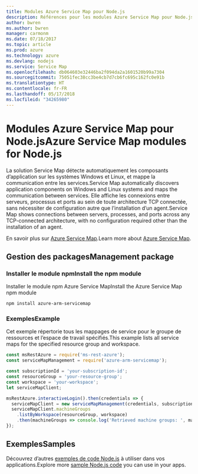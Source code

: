 ```yaml
---
title: Modules Azure Service Map pour Node.js
description: Références pour les modules Azure Service Map pour Node.js
author: bwren
ms.author: bwren
manager: carmonm
ms.date: 07/18/2017
ms.topic: article
ms.prod: azure
ms.technology: azure
ms.devlang: nodejs
ms.service: Service Map
ms.openlocfilehash: db064603e32446ba2f094da2a1601520b99a7304
ms.sourcegitcommit: 75051fec38cc3be4cb7d7cb6fc695c162fc0e91b
ms.translationtype: HT
ms.contentlocale: fr-FR
ms.lasthandoff: 05/17/2018
ms.locfileid: "34265980"
---
```

# <a name="azure-service-map-modules-for-nodejs"></a><span data-ttu-id="d784b-103">Modules Azure Service Map pour Node.js</span><span class="sxs-lookup"><span data-stu-id="d784b-103">Azure Service Map modules for Node.js</span></span>

<span data-ttu-id="d784b-104">La solution Service Map détecte automatiquement les composants d’application sur les systèmes Windows et Linux, et mappe la communication entre les services.</span><span class="sxs-lookup"><span data-stu-id="d784b-104">Service Map automatically discovers application components on Windows and Linux systems and maps the communication between services.</span></span> <span data-ttu-id="d784b-105">Elle affiche les connexions entre serveurs, processus et ports au sein de toute architecture TCP connectée, sans nécessiter de configuration autre que l’installation d’un agent.</span><span class="sxs-lookup"><span data-stu-id="d784b-105">Service Map shows connections between servers, processes, and ports across any TCP-connected architecture, with no configuration required other than the installation of an agent.</span></span>

<span data-ttu-id="d784b-106">En savoir plus sur [Azure Service Map](https://docs.microsoft.com/azure/operations-management-suite/operations-management-suite-service-map).</span><span class="sxs-lookup"><span data-stu-id="d784b-106">Learn more about [Azure Service Map](https://docs.microsoft.com/azure/operations-management-suite/operations-management-suite-service-map).</span></span>

## <a name="management-package"></a><span data-ttu-id="d784b-107">Gestion des packages</span><span class="sxs-lookup"><span data-stu-id="d784b-107">Management package</span></span>

### <a name="install-the-npm-module"></a><span data-ttu-id="d784b-108">Installer le module npm</span><span class="sxs-lookup"><span data-stu-id="d784b-108">Install the npm module</span></span>

<span data-ttu-id="d784b-109">Installer le module npm Azure Service Map</span><span class="sxs-lookup"><span data-stu-id="d784b-109">Install the Azure Service Map npm module</span></span>

```bash
npm install azure-arm-servicemap
```

### <a name="example"></a><span data-ttu-id="d784b-110">Exemples</span><span class="sxs-lookup"><span data-stu-id="d784b-110">Example</span></span>

<span data-ttu-id="d784b-111">Cet exemple répertorie tous les mappages de service pour le groupe de ressources et l’espace de travail spécifiés.</span><span class="sxs-lookup"><span data-stu-id="d784b-111">This example lists all service maps for the specified resource group and workspace.</span></span>

```javascript
const msRestAzure = require('ms-rest-azure');
const serviceMapManagement = require('azure-arm-servicemap');

const subscriptionId = 'your-subscription-id';
const resourceGroup = 'your-resource-group';
const workspace = 'your-workspace';
let serviceMapClient;

msRestAzure.interactiveLogin().then(credentials => {
  serviceMapClient = new serviceMapManagement(credentials, subscriptionId);
  serviceMapClient.machineGroups
    .listByWorkspace(resourceGroup, workspace)
    .then(machineGroups => console.log('Retrieved machine groups: ', machineGroups));
});
```

## <a name="samples"></a><span data-ttu-id="d784b-112">Exemples</span><span class="sxs-lookup"><span data-stu-id="d784b-112">Samples</span></span>

<span data-ttu-id="d784b-113">Découvrez d’autres [exemples de code Node.js](https://azure.microsoft.com/resources/samples/?platform=nodejs) à utiliser dans vos applications.</span><span class="sxs-lookup"><span data-stu-id="d784b-113">Explore more [sample Node.js code](https://azure.microsoft.com/resources/samples/?platform=nodejs) you can use in your apps.</span></span>
